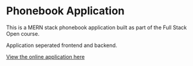 # Phonebook Application

This is a MERN stack phonebook application built as part of the Full Stack Open course.

Application seperated frontend and backend.

[View the online application here](https://fullstackopenexercises-qhh7.onrender.com)


